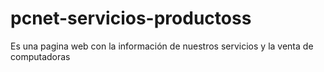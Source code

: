 # pcnet-servicios-productoss
Es una pagina web con la información de nuestros servicios y la venta de computadoras 
